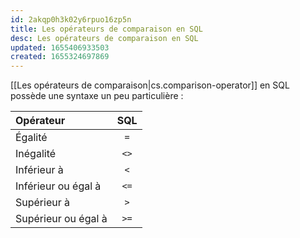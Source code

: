 ```yaml
---
id: 2akqp0h3k02y6rpuo16zp5n
title: Les opérateurs de comparaison en SQL
desc: Les opérateurs de comparaison en SQL
updated: 1655406933503
created: 1655324697869
---
```


[[Les opérateurs de comparaison|cs.comparison-operator]] en SQL possède une syntaxe un peu particulière :

| Opérateur           |       SQL       |
| :------------------ | :-------------: |
| Égalité             |       `=`       |
| Inégalité           |      `<>`       |
| Inférieur à         |       `<`       |
| Inférieur ou égal à |      `<=`       |
| Supérieur à         |       `>`       |
| Supérieur ou égal à |      `>=`       |
